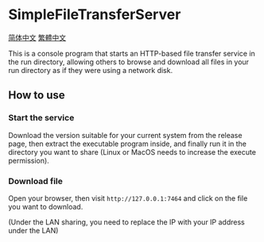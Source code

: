 # SimpleFileTransferServer

[简体中文](README.SimplifiedChinese.md)  [繁體中文](README.TraditionalChinese.md)

This is a console program that starts an HTTP-based file transfer service in the run directory, allowing others to browse and download all files in your run directory as if they were using a network disk.

## How to use

### Start the service

Download the version suitable for your current system from the release page, then extract the executable program inside, and finally run it in the directory you want to share (Linux or MacOS needs to increase the execute permission).

### Download file

Open your browser, then visit `http://127.0.0.1:7464` and click on the file you want to download.

(Under the LAN sharing, you need to replace the IP with your IP address under the LAN)

